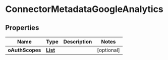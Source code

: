 

# ConnectorMetadataGoogleAnalytics


## Properties

| Name | Type | Description | Notes |
|------------ | ------------- | ------------- | -------------|
|**oAuthScopes** | [**List**](List.md) |  |  [optional] |



